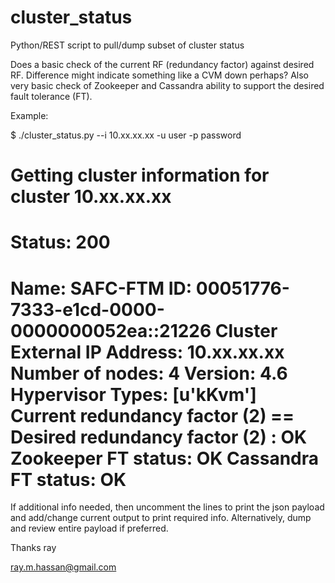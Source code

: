 # cluster_status

Python/REST script to pull/dump subset of cluster status

Does a basic check of the current RF (redundancy factor) against desired RF. Difference might indicate something like a CVM down perhaps? Also very basic check of Zookeeper and Cassandra ability to support the desired fault tolerance (FT).

Example:

$ ./cluster_status.py --i 10.xx.xx.xx -u user -p password

Getting cluster information for cluster 10.xx.xx.xx
===============================================================================
Status: 200
===============================================================================
Name: SAFC-FTM
ID: 00051776-7333-e1cd-0000-0000000052ea::21226
Cluster External IP Address: 10.xx.xx.xx
Number of nodes: 4
Version: 4.6
Hypervisor Types: [u'kKvm']
Current redundancy factor (2) == Desired redundancy factor (2) : OK
Zookeeper FT status: OK
Cassandra FT status: OK
===============================================================================

If additional info needed, then uncomment the lines to print the json payload and add/change current output to print required info. Alternatively, dump and  review entire payload if preferred.

Thanks
ray

ray.m.hassan@gmail.com
